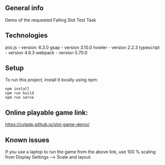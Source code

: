 ## General info
Demo of the requested Falling Slot Test Task

## Technologies
   pixi.js    - version: 6.3.0
   gsap       - version 3.10.0
   howler     - version 2.2.3
   typescript - version 4.6.3
   webpack    - version 5.70.0

## Setup
To run this project, install it locally using npm:

    npm install
    npm run build
    npm run serve

## Online playable game link:
https://cvladp.github.io/slot-game-demo/


## Known issues
If you use a laptop to run the game from the above link, 
use 100 % scaling from Display Settings --> Scale and layout.